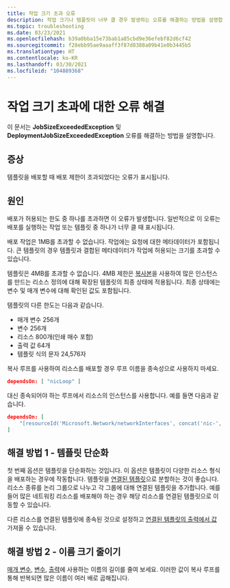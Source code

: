 ```yaml
---
title: 작업 크기 초과 오류
description: 작업 크기나 템플릿이 너무 클 경우 발생하는 오류를 해결하는 방법을 설명합니다.
ms.topic: troubleshooting
ms.date: 03/23/2021
ms.openlocfilehash: b39a0bba15e73bab1a85cbd9e36efebf82d6cf42
ms.sourcegitcommit: f28ebb95ae9aaaff3f87d8388a09b41e0b3445b5
ms.translationtype: HT
ms.contentlocale: ko-KR
ms.lasthandoff: 03/30/2021
ms.locfileid: "104889368"
---
```

# <a name="resolve-errors-for-job-size-exceeded"></a>작업 크기 초과에 대한 오류 해결

이 문서는 **JobSizeExceededException** 및 **DeploymentJobSizeExceededException** 오류를 해결하는 방법을 설명합니다.

## <a name="symptom"></a>증상

템플릿을 배포할 때 배포 제한이 초과되었다는 오류가 표시됩니다.

## <a name="cause"></a>원인

배포가 허용되는 한도 중 하나를 초과하면 이 오류가 발생합니다. 일반적으로 이 오류는 배포를 실행하는 작업 또는 템플릿 중 하나가 너무 클 때 표시됩니다.

배포 작업은 1MB를 초과할 수 없습니다. 작업에는 요청에 대한 메타데이터가 포함됩니다. 큰 템플릿의 경우 템플릿과 결합된 메타데이터가 작업에 허용되는 크기를 초과할 수 있습니다.

템플릿은 4MB를 초과할 수 없습니다. 4MB 제한은 [복사본](copy-resources.md)을 사용하여 많은 인스턴스를 만드는 리소스 정의에 대해 확장된 템플릿의 최종 상태에 적용됩니다. 최종 상태에는 변수 및 매개 변수에 대해 확인된 값도 포함됩니다.

템플릿의 다른 한도는 다음과 같습니다.

* 매개 변수 256개
* 변수 256개
* 리소스 800개(인쇄 매수 포함)
* 출력 값 64개
* 템플릿 식의 문자 24,576자

복사 루프를 사용하여 리소스를 배포할 경우 루프 이름을 종속성으로 사용하지 마세요.

```json
dependsOn: [ "nicLoop" ]
```

대신 종속되어야 하는 루프에서 리소스의 인스턴스를 사용합니다. 예를 들면 다음과 같습니다.

```json
dependsOn: [
    "[resourceId('Microsoft.Network/networkInterfaces', concat('nic-', copyIndex()))]"
]
```

## <a name="solution-1---simplify-template"></a>해결 방법 1 - 템플릿 단순화

첫 번째 옵션은 템플릿을 단순화하는 것입니다. 이 옵션은 템플릿이 다양한 리소스 형식을 배포하는 경우에 작동합니다. 템플릿을 [연결된 템플릿](linked-templates.md)으로 분할하는 것이 좋습니다. 리소스 종류를 논리 그룹으로 나누고 각 그룹에 대해 연결된 템플릿을 추가합니다. 예를 들어 많은 네트워킹 리소스를 배포해야 하는 경우 해당 리소스를 연결된 템플릿으로 이동할 수 있습니다.

다른 리소스를 연결된 템플릿에 종속된 것으로 설정하고 [연결된 템플릿의 출력에서 값](linked-templates.md#get-values-from-linked-template) 가져올 수 있습니다.

## <a name="solution-2---reduce-name-size"></a>해결 방법 2 - 이름 크기 줄이기

[매개 변수](template-parameters.md), [변수](template-variables.md), [출력](template-outputs.md)에 사용하는 이름의 길이를 줄여 보세요. 이러한 값이 복사 루프를 통해 반복되면 많은 이름이 여러 배로 곱해집니다.